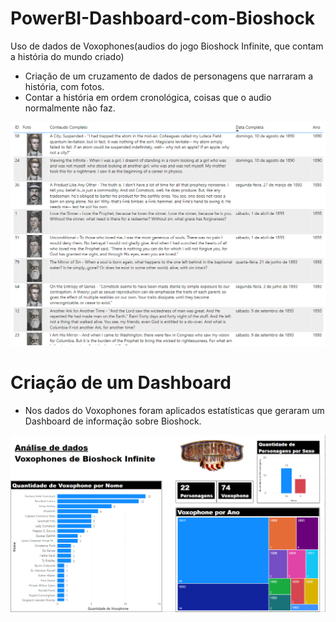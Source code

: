 # PowerBI-Dashboard-com-Bioshock
Uso de dados de Voxophones(audios do jogo Bioshock Infinite, que contam a história do mundo criado)
- Criação de um cruzamento de dados de personagens que narraram a história, com fotos.
- Contar a história em ordem cronológica, coisas que o audio normalmente não faz.

![](https://github.com/nathanafacion/PowerBI-Dashboard-com-Bioshock/blob/master/Historia.png?raw=true)

# Criação de um Dashboard
- Nos dados do Voxophones foram aplicados estatísticas que geraram um Dashboard de informação sobre Bioshock.

![](https://github.com/nathanafacion/PowerBI-Dashboard-com-Bioshock/blob/master/Dashboard.png?raw=true)
